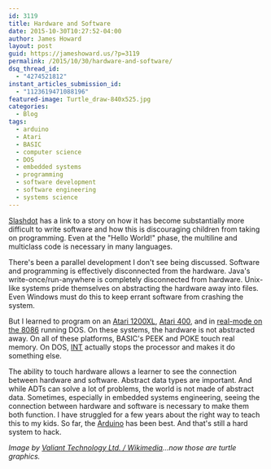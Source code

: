 ```yaml
---
id: 3119
title: Hardware and Software
date: 2015-10-30T10:27:52-04:00
author: James Howard
layout: post
guid: https://jameshoward.us/?p=3119
permalink: /2015/10/30/hardware-and-software/
dsq_thread_id:
  - "4274521812"
instant_articles_submission_id:
  - "1123619471088196"
featured-image: Turtle_draw-840x525.jpg
categories:
  - Blog
tags:
  - arduino
  - Atari
  - BASIC
  - computer science
  - DOS
  - embedded systems
  - programming
  - software development
  - software engineering
  - systems science
---
```

[Slashdot](http://developers.slashdot.org/story/15/10/29/1234226/revisiting-why-johnny-cant-code-have-we-made-the-print-too-small) has a link to a story on how it has become substantially more difficult to write software and how this is discouraging children from taking on programming.  Even at the "Hello World!" phase, the multiline and multiclass code is necessary in many languages.

There's been a parallel development I don't see being discussed.  Software and programming is effectively disconnected from the hardware.  Java's write-once/run-anywhere is completely disconnected from hardware.  Unix-like systems pride themselves on abstracting the hardware away into files.  Even Windows must do this to keep errant software from crashing the system.

But I learned to program on an [Atari 1200XL](http://www.atarimuseum.com/computers/8BITS/1200xl/1200xl.html), [Atari 400](http://www.atarimuseum.com/computers/8BITS/400800/400/400.html), and in [real-mode on the 8086](http://wiki.osdev.org/Real_Mode) running DOS.  On these systems, the hardware is not abstracted away.  On all of these platforms, BASIC's PEEK and POKE touch real memory.  On DOS, [INT](http://www.ctyme.com/rbrown.htm) actually stops the processor and makes it do something else.

The ability to touch hardware allows a learner to see the connection between hardware and software.  Abstract data types are important.  And while ADTs can solve a lot of problems, the world is not made of abstract data.  Sometimes, especially in embedded systems engineering, seeing the connection between hardware and software is necessary to make them both function.  I have struggled for a few years about the right way to teach this to my kids.  So far, the [Arduino](https://www.arduino.cc/) has been best.  And that's still a hard system to hack.

_Image by [Valiant Technology Ltd. / Wikimedia](https://commons.wikimedia.org/wiki/File:Turtle_draw.jpg)...now those are turtle graphics._

